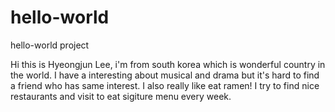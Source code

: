 # hello-world
hello-world project

Hi this is Hyeongjun Lee, i'm from south korea which is wonderful country in the world. I have a interesting about musical and drama but it's hard to find a friend who has same interest. I also really like eat ramen! I try to find nice restaurants and visit to eat sigiture menu every week. 
